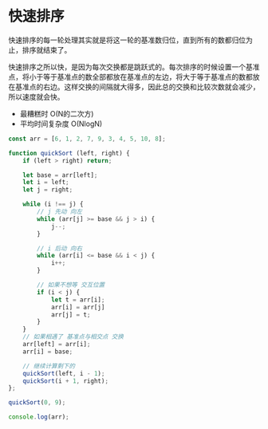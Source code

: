 # 快速排序

快速排序的每一轮处理其实就是将这一轮的基准数归位，直到所有的数都归位为止，排序就结束了。

快速排序之所以快，是因为每次交换都是跳跃式的。每次排序的时候设置一个基准点，将小于等于基准点的数全部都放在基准点的左边，将大于等于基准点的数都放在基准点的右边。这样交换的间隔就大得多，因此总的交换和比较次数就会减少，所以速度就会快。

* 最糟糕时 O(N的二次方)
* 平均时间复杂度 O(NlogN)

```js
const arr = [6, 1, 2, 7, 9, 3, 4, 5, 10, 8];

function quickSort (left, right) {
    if (left > right) return;

    let base = arr[left];
    let i = left;
    let j = right;

    while (i !== j) {
        // j 先动 向左
        while (arr[j] >= base && j > i) {
            j--;
        }

        // i 后动 向右
        while (arr[i] <= base && i < j) {
            i++;
        }

        // 如果不想等 交互位置
        if (i < j) {
            let t = arr[i];
            arr[i] = arr[j]
            arr[j] = t;
        }
    }
    // 如果相遇了 基准点与相交点 交换
    arr[left] = arr[i];
    arr[i] = base;

    // 继续计算剩下的
    quickSort(left, i - 1);
    quickSort(i + 1, right);
};

quickSort(0, 9);

console.log(arr);
```